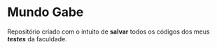 # Mundo Gabe
 Repositório criado com o intuito de **salvar** todos os códigos dos meus __*testes*__ da faculdade.
